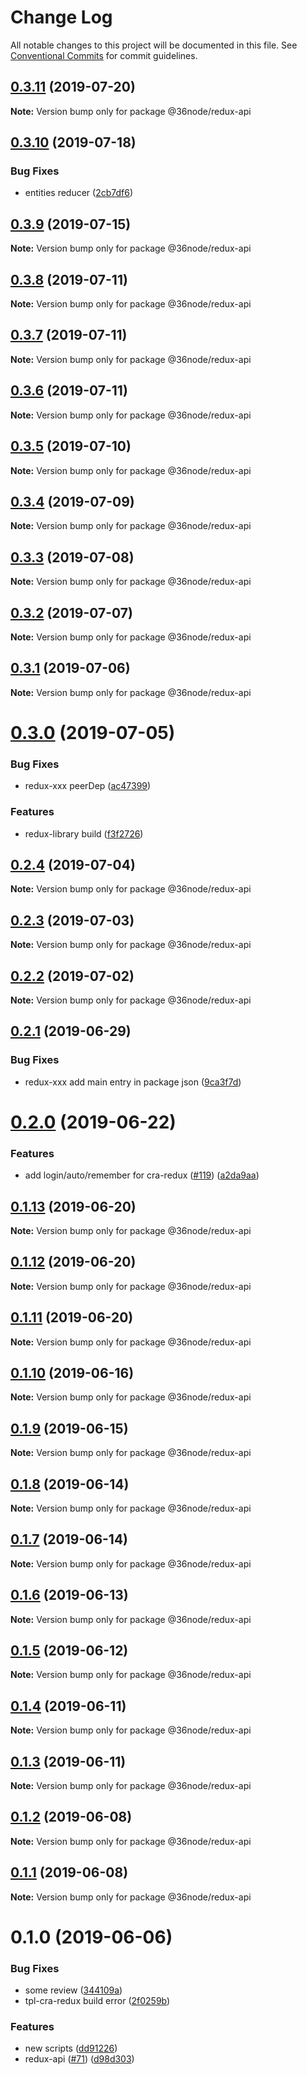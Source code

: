# Change Log

All notable changes to this project will be documented in this file.
See [Conventional Commits](https://conventionalcommits.org) for commit guidelines.

## [0.3.11](https://github.com/36node/sketch/compare/@36node/redux-api@0.3.10...@36node/redux-api@0.3.11) (2019-07-20)

**Note:** Version bump only for package @36node/redux-api





## [0.3.10](https://github.com/36node/sketch/compare/@36node/redux-api@0.3.9...@36node/redux-api@0.3.10) (2019-07-18)


### Bug Fixes

* entities reducer ([2cb7df6](https://github.com/36node/sketch/commit/2cb7df6))





## [0.3.9](https://github.com/36node/sketch/compare/@36node/redux-api@0.3.8...@36node/redux-api@0.3.9) (2019-07-15)

**Note:** Version bump only for package @36node/redux-api





## [0.3.8](https://github.com/36node/sketch/compare/@36node/redux-api@0.3.7...@36node/redux-api@0.3.8) (2019-07-11)

**Note:** Version bump only for package @36node/redux-api





## [0.3.7](https://github.com/36node/sketch/compare/@36node/redux-api@0.3.6...@36node/redux-api@0.3.7) (2019-07-11)

**Note:** Version bump only for package @36node/redux-api





## [0.3.6](https://github.com/36node/sketch/compare/@36node/redux-api@0.3.5...@36node/redux-api@0.3.6) (2019-07-11)

**Note:** Version bump only for package @36node/redux-api





## [0.3.5](https://github.com/36node/sketch/compare/@36node/redux-api@0.3.4...@36node/redux-api@0.3.5) (2019-07-10)

**Note:** Version bump only for package @36node/redux-api





## [0.3.4](https://github.com/36node/sketch/compare/@36node/redux-api@0.3.3...@36node/redux-api@0.3.4) (2019-07-09)

**Note:** Version bump only for package @36node/redux-api





## [0.3.3](https://github.com/36node/sketch/compare/@36node/redux-api@0.3.2...@36node/redux-api@0.3.3) (2019-07-08)

**Note:** Version bump only for package @36node/redux-api





## [0.3.2](https://github.com/36node/sketch/compare/@36node/redux-api@0.3.1...@36node/redux-api@0.3.2) (2019-07-07)

**Note:** Version bump only for package @36node/redux-api





## [0.3.1](https://github.com/36node/sketch/compare/@36node/redux-api@0.3.0...@36node/redux-api@0.3.1) (2019-07-06)

**Note:** Version bump only for package @36node/redux-api





# [0.3.0](https://github.com/36node/sketch/compare/@36node/redux-api@0.2.4...@36node/redux-api@0.3.0) (2019-07-05)


### Bug Fixes

* redux-xxx peerDep ([ac47399](https://github.com/36node/sketch/commit/ac47399))


### Features

* redux-library build ([f3f2726](https://github.com/36node/sketch/commit/f3f2726))





## [0.2.4](https://github.com/36node/sketch/compare/@36node/redux-api@0.2.3...@36node/redux-api@0.2.4) (2019-07-04)

**Note:** Version bump only for package @36node/redux-api





## [0.2.3](https://github.com/36node/sketch/compare/@36node/redux-api@0.2.2...@36node/redux-api@0.2.3) (2019-07-03)

**Note:** Version bump only for package @36node/redux-api





## [0.2.2](https://github.com/36node/sketch/compare/@36node/redux-api@0.2.1...@36node/redux-api@0.2.2) (2019-07-02)

**Note:** Version bump only for package @36node/redux-api





## [0.2.1](https://github.com/36node/sketch/compare/@36node/redux-api@0.2.0...@36node/redux-api@0.2.1) (2019-06-29)


### Bug Fixes

* redux-xxx add main entry in package json ([9ca3f7d](https://github.com/36node/sketch/commit/9ca3f7d))





# [0.2.0](https://github.com/36node/sketch/compare/@36node/redux-api@0.1.13...@36node/redux-api@0.2.0) (2019-06-22)


### Features

* add login/auto/remember for cra-redux ([#119](https://github.com/36node/sketch/issues/119)) ([a2da9aa](https://github.com/36node/sketch/commit/a2da9aa))





## [0.1.13](https://github.com/36node/sketch/compare/@36node/redux-api@0.1.12...@36node/redux-api@0.1.13) (2019-06-20)

**Note:** Version bump only for package @36node/redux-api





## [0.1.12](https://github.com/36node/redux-api/compare/@36node/redux-api@0.1.10...@36node/redux-api@0.1.12) (2019-06-20)

**Note:** Version bump only for package @36node/redux-api





## [0.1.11](https://github.com/36node/redux-api/compare/@36node/redux-api@0.1.10...@36node/redux-api@0.1.11) (2019-06-20)

**Note:** Version bump only for package @36node/redux-api





## [0.1.10](https://github.com/36node/redux-api/compare/@36node/redux-api@0.1.9...@36node/redux-api@0.1.10) (2019-06-16)

**Note:** Version bump only for package @36node/redux-api





## [0.1.9](https://github.com/36node/redux-api/compare/@36node/redux-api@0.1.8...@36node/redux-api@0.1.9) (2019-06-15)

**Note:** Version bump only for package @36node/redux-api





## [0.1.8](https://github.com/36node/redux-api/compare/@36node/redux-api@0.1.7...@36node/redux-api@0.1.8) (2019-06-14)

**Note:** Version bump only for package @36node/redux-api





## [0.1.7](https://github.com/36node/redux-api/compare/@36node/redux-api@0.1.6...@36node/redux-api@0.1.7) (2019-06-14)

**Note:** Version bump only for package @36node/redux-api





## [0.1.6](https://github.com/36node/redux-api/compare/@36node/redux-api@0.1.5...@36node/redux-api@0.1.6) (2019-06-13)

**Note:** Version bump only for package @36node/redux-api





## [0.1.5](https://github.com/36node/redux-api/compare/@36node/redux-api@0.1.4...@36node/redux-api@0.1.5) (2019-06-12)

**Note:** Version bump only for package @36node/redux-api





## [0.1.4](https://github.com/36node/redux-api/compare/@36node/redux-api@0.1.3...@36node/redux-api@0.1.4) (2019-06-11)

**Note:** Version bump only for package @36node/redux-api





## [0.1.3](https://github.com/36node/redux-api/compare/@36node/redux-api@0.1.2...@36node/redux-api@0.1.3) (2019-06-11)

**Note:** Version bump only for package @36node/redux-api





## [0.1.2](https://github.com/36node/redux-api/compare/@36node/redux-api@0.1.1...@36node/redux-api@0.1.2) (2019-06-08)

**Note:** Version bump only for package @36node/redux-api





## [0.1.1](https://github.com/36node/redux-api/compare/@36node/redux-api@0.1.0...@36node/redux-api@0.1.1) (2019-06-08)

**Note:** Version bump only for package @36node/redux-api





# 0.1.0 (2019-06-06)


### Bug Fixes

* some review ([344109a](https://github.com/36node/redux-api/commit/344109a))
* tpl-cra-redux build error ([2f0259b](https://github.com/36node/redux-api/commit/2f0259b))


### Features

* new scripts ([dd91226](https://github.com/36node/redux-api/commit/dd91226))
* redux-api ([#71](https://github.com/36node/redux-api/issues/71)) ([d98d303](https://github.com/36node/redux-api/commit/d98d303))
